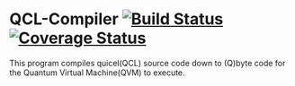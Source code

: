 # QCL-Compiler [![Build Status](https://javabilities.com/jenkins/job/QCL-Compiler/badge/icon)](https://javabilities.com/jenkins/job/QCL-Compiler/)  [![Coverage Status](https://coveralls.io/repos/The-Quantum-Project/QCL-Compiler/badge.svg?branch=master&service=github)](https://coveralls.io/github/The-Quantum-Project/QCL-Compiler?branch=master)

This program compiles quicel(QCL) source code down to (Q)byte code for the Quantum Virtual Machine(QVM) to execute.
